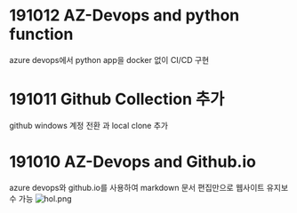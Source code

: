 # 191012 AZ-Devops and python function
azure devops에서 python app을 docker 없이 CI/CD 구현

# 191011 Github Collection 추가
github windows 계정 전환 과 local clone 추가

# 191010 AZ-Devops and Github.io
azure devops와 github.io를 사용하여 markdown 문서 편집만으로 웹사이트 유지보수 가능
![hol.png](index01.png)